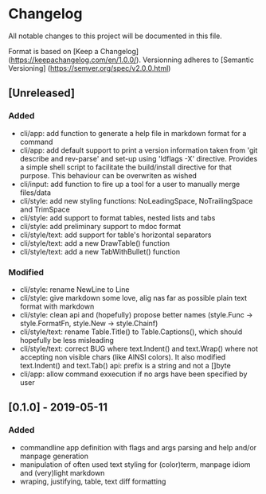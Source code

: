 # Changelog
All notable changes to this project will be documented in this file.

Format is based on [Keep a Changelog] (https://keepachangelog.com/en/1.0.0/).
Versionning adheres to [Semantic Versioning] (https://semver.org/spec/v2.0.0.html)

## [Unreleased]
### Added
- cli/app: add function to generate a help file in markdown format for a
  command 
- cli/app: add default support to print a version information taken from 'git
  describe and rev-parse' and set-up using 'ldflags -X' directive. Provides a
  simple shell script to facilitate the build/install directive for that purpose.
  This behaviour can be overwriten as wished
- cli/input: add function to fire up a tool for a user to manually merge
  files/data
- cli/style: add new styling functions: NoLeadingSpace, NoTrailingSpace and
  TrimSpace
- cli/style: add support to format tables, nested lists and tabs
- cli/style: add preliminary support to mdoc format
- cli/style/text: add support for table's horizontal separators
- cli/style/text: add a new DrawTable() function
- cli/style/text: add a new TabWithBullet() function
### Modified
- cli/style: rename NewLine to Line
- cli/style: give markdown some love, alig nas far as possible plain text
  format with markdown
- cli/style: clean api and (hopefully) propose better names
  (style.Func -> style.FormatFn, style.New -> style.Chainf)
- cli/style/text: rename Table.Title() to Table.Captions(), which
  should hopefully be less misleading
- cli/style/text: correct BUG where text.Indent() and text.Wrap() where not
  accepting non visible chars (like AINSI colors).
  It also modified text.Indent() and text.Tab() api: prefix is a string and not
  a []byte
- cli/app: allow command exxecution if no args have been specified by user


## [0.1.0] - 2019-05-11
### Added
- commandline app definition with flags and args parsing and help and/or
  manpage generation
- manipulation of often used text styling for (color)term, manpage idiom
  and (very)light markdown
- wraping, justifying, table, text diff formatting
